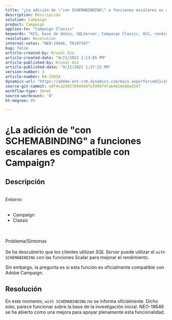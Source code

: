 ```yaml
---
title: "¿La adición de \"con SCHEMABINDING\" a funciones escalares es compatible con Campaign?"
description: Descripción
solution: Campaign
product: Campaign
applies-to: "Campaign Classic"
keywords: "KCS, base de datos, SQLServer, Campaign Classic, ACC, rendimiento"
resolution: Resolution
internal-notes: "NEO-19646, TK197287"
bug: false
article-created-by: Krunal Oza
article-created-date: "9/21/2022 1:13:05 PM"
article-published-by: Krunal Oza
article-published-date: "9/21/2022 1:27:22 PM"
version-number: 3
article-number: KA-15034
dynamics-url: "https://adobe-ent.crm.dynamics.com/main.aspx?forceUCI=1&pagetype=entityrecord&etn=knowledgearticle&id=65c3361d-af39-ed11-9db0-0022480867bd"
source-git-commit: e8f4ca2dd578944d4fe399074fab461de88ad247
workflow-type: tm+mt
source-wordcount: '0'
ht-degree: 0%

---
```


# ¿La adición de &quot;con SCHEMABINDING&quot; a funciones escalares es compatible con Campaign?

## Descripción

<br>Entorno<br><br>
- Campaign
- Classic



<br><br>Problema/Síntomas<br><br>
Se ha descubierto que los clientes utilizan *SQL Server* puede utilizar el `with SCHEMABINDING` con las funciones Scalar para mejorar el rendimiento.

Sin embargo, la pregunta es si esta función es oficialmente compatible con Adobe Campaign.


## Resolución


En este momento, `with SCHEMABINDING` no se informa oficialmente. Dicho esto, parece funcionar sobre la base de la investigación inicial. NEO-19646 se ha abierto como una mejora para apoyar plenamente esta funcionalidad.
